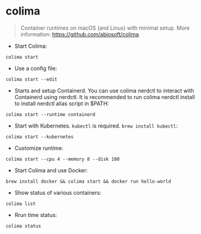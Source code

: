 # colima

> Container runtimes on macOS (and Linux) with minimal setup.
> More information: <https://github.com/abiosoft/colima>.

- Start Colima:
  
`colima start`

- Use a config file:

`colima start --edit`

- Starts and setup Containerd. You can use colima nerdctl to interact with Containerd using nerdctl. It is recommended to run colima nerdctl install to install nerdctl alias script in $PATH:

`colima start --runtime containerd`

- Start with Kubernetes. `kubectl` is required. `brew install kubectl`:

`colima start --kubernetes`

- Customize runtime:
  
`colima start --cpu 4 --memory 8 --disk 100`
  
- Start Colima and use Docker:

`brew install docker && colima start && docker run hello-world`

- Show status of various containers:

`colima list`

- Rrun time status:

`colima status`
